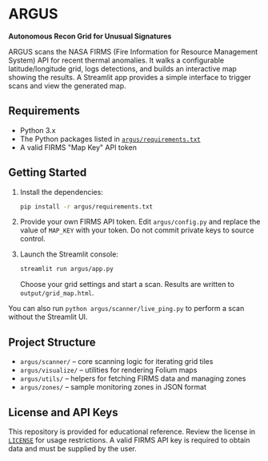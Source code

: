 # ARGUS

**Autonomous Recon Grid for Unusual Signatures**

ARGUS scans the NASA FIRMS (Fire Information for Resource Management System) API for recent thermal anomalies. It walks a configurable latitude/longitude grid, logs detections, and builds an interactive map showing the results. A Streamlit app provides a simple interface to trigger scans and view the generated map.

## Requirements

- Python 3.x
- The Python packages listed in [`argus/requirements.txt`](argus/requirements.txt)
- A valid FIRMS "Map Key" API token

## Getting Started

1. Install the dependencies:

   ```bash
   pip install -r argus/requirements.txt
   ```

2. Provide your own FIRMS API token. Edit `argus/config.py` and replace the value of `MAP_KEY` with your token. Do not commit private keys to source control.

3. Launch the Streamlit console:

   ```bash
   streamlit run argus/app.py
   ```

   Choose your grid settings and start a scan. Results are written to `output/grid_map.html`.

You can also run `python argus/scanner/live_ping.py` to perform a scan without the Streamlit UI.

## Project Structure

- `argus/scanner/` – core scanning logic for iterating grid tiles
- `argus/visualize/` – utilities for rendering Folium maps
- `argus/utils/` – helpers for fetching FIRMS data and managing zones
- `argus/zones/` – sample monitoring zones in JSON format

## License and API Keys

This repository is provided for educational reference. Review the license in [`LICENSE`](LICENSE) for usage restrictions. A valid FIRMS API key is required to obtain data and must be supplied by the user.
